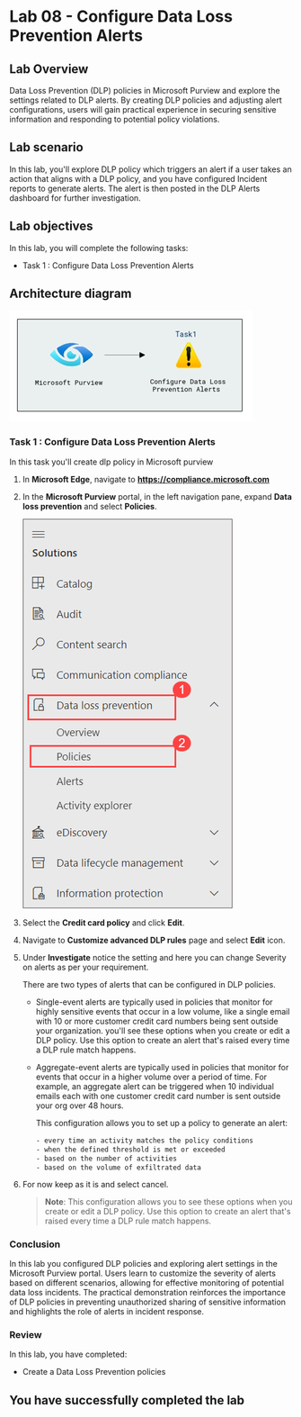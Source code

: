 # Lab 08 - Configure Data Loss Prevention Alerts

## Lab Overview
Data Loss Prevention (DLP) policies in Microsoft Purview and explore the settings related to DLP alerts. By creating DLP policies and adjusting alert configurations, users will gain practical experience in securing sensitive information and responding to potential policy violations.

## Lab scenario

In this lab, you'll explore DLP policy which triggers an alert if a user takes an action that aligns with a DLP policy, and you have configured Incident reports to generate alerts. The alert is then posted in the DLP Alerts dashboard for further investigation.

## Lab objectives

In this lab, you will complete the following tasks:
+ Task 1 : Configure Data Loss Prevention Alerts

## Architecture diagram
![](../media/archi-5.png)


### Task 1 : Configure Data Loss Prevention Alerts

In this task you'll create dlp policy in Microsoft purview

1. In **Microsoft Edge**, navigate to **https://compliance.microsoft.com** 

1. In the **Microsoft Purview** portal, in the left navigation pane, expand **Data loss prevention** and select **Policies**.

   ![](../media/lab6-image1.png)

1. Select the **Credit card policy** and click **Edit**.

1. Navigate to **Customize advanced DLP rules** page and select **Edit** icon.

1. Under **Investigate** notice the setting and here you can change Severity on alerts as per your requirement.

   There are two types of alerts that can be configured in DLP policies.

   - Single-event alerts are typically used in policies that monitor for highly sensitive events that occur in a low volume, like a single email with 10 or more customer credit card numbers being sent outside your organization. you'll see these options when you create or edit a DLP policy. Use this option to create an alert that's raised every time a DLP rule match happens.

   - Aggregate-event alerts are typically used in policies that monitor for events that occur in a higher volume over a period of time. For example, an aggregate alert can be triggered when 10 individual emails each with one customer credit card number is sent outside your org over 48 hours.

     This configuration allows you to set up a policy to generate an alert:

         - every time an activity matches the policy conditions
         - when the defined threshold is met or exceeded
         - based on the number of activities
         - based on the volume of exfiltrated data
     
1. For now keep as it is and select cancel.
   
    >**Note**: This configuration allows you to see these options when you create or edit a DLP policy. Use this option to create an alert that's raised every time a DLP rule match happens.


### Conclusion
In this lab you configured DLP policies and exploring alert settings in the Microsoft Purview portal. Users learn to customize the severity of alerts based on different scenarios, allowing for effective monitoring of potential data loss incidents. The practical demonstration reinforces the importance of DLP policies in preventing unauthorized sharing of sensitive information and highlights the role of alerts in incident response.


### Review
In this lab, you have completed:
+ Create a Data Loss Prevention policies 

## You have successfully completed the lab
  
